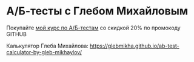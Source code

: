 # А/Б-тесты с Глебом Михайловым

Покупайте [мой курс по А/Б-тестам](https://stepik.org/a/194930) со скидкой 20% по промокоду GITHUB 

Калькулятор Глеба Михайлова: https://glebmikha.github.io/ab-test-calculator-by-gleb-mikhaylov/

